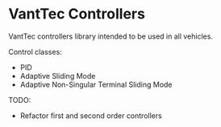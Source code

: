 # VantTec Controllers

VantTec controllers library intended to be used in all vehicles.

Control classes:
- PID
- Adaptive Sliding Mode
- Adaptive Non-Singular Terminal Sliding Mode

TODO:
- Refactor first and second order controllers
